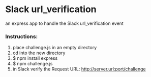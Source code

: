 # Slack url_verification
an express app to handle the Slack url_verification event

### Instructions:
  1) place challenge.js in an empty directory
  2) cd into the new directory
  3) $ npm install express
  4) $ npm challenge.js
  5) in Slack verify the Request URL: http://server.url:port/challenge
